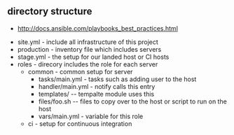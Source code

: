 ## directory structure

- http://docs.ansible.com/playbooks_best_practices.html

* site.yml - include all infrastructure of this project
* production - inventory file which includes servers
* stage.yml - the setup for our landed host or CI hosts 
* roles - direcory includes the role for each server
  * common - common setup for server
    * tasks/main.yml - tasks such as adding user to the host 
    * handler/main.yml - notify calls this entry
    * templates/ -- tempalte module uses this
    * files/foo.sh -- files to copy over to the host or script to run on the host
    * vars/main.yml - variable for this role
  * ci - setup for continuous integration
